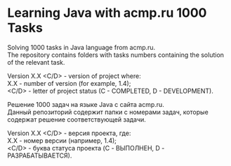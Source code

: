 # Learning Java with acmp.ru 1000 Tasks 
Solving 1000 tasks in Java language from acmp.ru. <br />
The repository contains folders with tasks numbers containing the solution of the relevant task.  
  
Version X.X <C/D> - version of project where:  
X.X - number of version (for example, 1.4);  
<C/D> - letter of project status (C - COMPLETED, D - DEVELOPMENT).  

Решение 1000 задач на языке Java с сайта acmp.ru. <br />
Данный репозиторий содержит папки с номерами задач, которые содержат решение соответствующей задачи.  

Version X.X <C/D> - версия проекта, где:  
X.X - номер версии (например, 1.4);  
<C/D> - буква статуса проекта (C - ВЫПОЛНЕН, D - РАЗРАБАТЫВАЕТСЯ).
